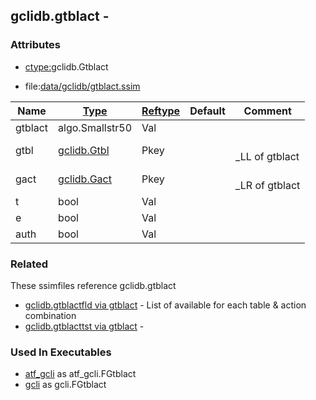 ## gclidb.gtblact -


### Attributes
<a href="#attributes"></a>
* [ctype:](/txt/ssimdb/dmmeta/ctype.md)gclidb.Gtblact

* file:[data/gclidb/gtblact.ssim](/data/gclidb/gtblact.ssim)

|Name|[Type](/txt/ssimdb/dmmeta/ctype.md)|[Reftype](/txt/ssimdb/dmmeta/reftype.md)|Default|Comment|
|---|---|---|---|---|
|gtblact|algo.Smallstr50|Val|
|gtbl|[gclidb.Gtbl](/txt/ssimdb/gclidb/gtbl.md)|Pkey||<br>_LL of gtblact|
|gact|[gclidb.Gact](/txt/ssimdb/gclidb/gact.md)|Pkey||<br>_LR of gtblact|
|t|bool|Val|
|e|bool|Val|
|auth|bool|Val|

### Related
<a href="#related"></a>
These ssimfiles reference gclidb.gtblact

* [gclidb.gtblactfld via gtblact](/txt/ssimdb/gclidb/gtblactfld.md) - List of available for each table & action combination 
* [gclidb.gtblacttst via gtblact](/txt/ssimdb/gclidb/gtblacttst.md) -

### Used In Executables
<a href="#used-in-executables"></a>
* [atf_gcli](/txt/exe/atf_gcli/README.md) as atf_gcli.FGtblact
* [gcli](/txt/exe/gcli/README.md) as gcli.FGtblact

